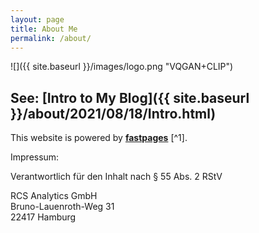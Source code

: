 ```yaml
---
layout: page
title: About Me
permalink: /about/
---
```


![]({{ site.baseurl }}/images/logo.png "VQGAN+CLIP")


## See: [Intro to My Blog]({{ site.baseurl }}/about/2021/08/18/Intro.html)


This website is powered by **[fastpages](https://github.com/fastai/fastpages)** [^1].


Impressum:


Verantwortlich für den Inhalt nach § 55 Abs. 2 RStV


RCS Analytics GmbH  
Bruno-Lauenroth-Weg 31  
22417 Hamburg
